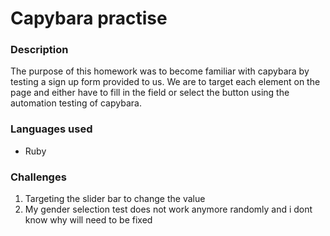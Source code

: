 # Capybara practise
### Description
The purpose of this homework was to become familiar with capybara by testing a sign up form provided to us. We are to target each element on the page and either have to fill in the field or select the button using the automation testing of capybara.

### Languages used
* Ruby

### Challenges 
1. Targeting the slider bar to change the value
2. My gender selection test does not work anymore randomly and i dont know why will need to be fixed


